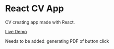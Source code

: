 # React CV App

CV creating app made with React.

[Live Demo](https://dima-sheiko.github.io/cv-app/)

Needs to be added: generating PDF of button click
